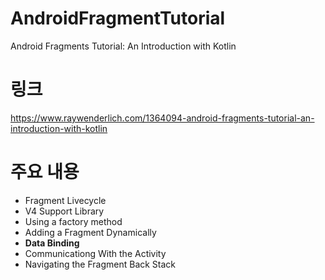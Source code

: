# AndroidFragmentTutorial
Android Fragments Tutorial: An Introduction with Kotlin

# 링크
https://www.raywenderlich.com/1364094-android-fragments-tutorial-an-introduction-with-kotlin

# 주요 내용
- Fragment Livecycle
- V4 Support Library
- Using a factory method
- Adding a Fragment Dynamically
- **Data Binding**
- Communicationg With the Activity
- Navigating the Fragment Back Stack
